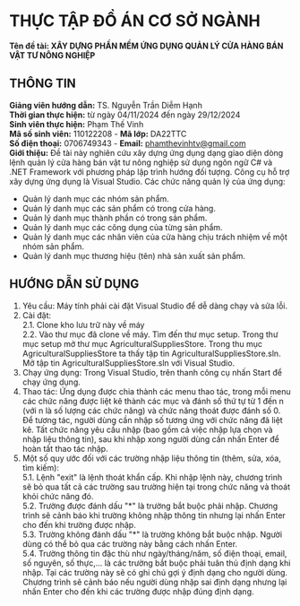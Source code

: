 # THỰC TẬP ĐỒ ÁN CƠ SỞ NGÀNH
**Tên đề tài: XÂY DỰNG PHẦN MỀM ỨNG DỤNG QUẢN LÝ CỬA HÀNG BÁN VẬT TƯ NÔNG NGHIỆP**<br>
## THÔNG TIN
**Giảng viên hướng dẫn:** TS. Nguyễn Trần Diễm Hạnh<br>
**Thời gian thực hiện:** từ ngày 04/11/2024 đến ngày 29/12/2024<br>
**Sinh viên thực hiện:** Phạm Thế Vinh<br>
**Mã số sinh viên:** 110122208 - **Mã lớp:** DA22TTC<br>
**Số điện thoại:** 0706749343 - **Email:** phamthevinhtv@gmail.com<br>
**Giới thiệu:** Đề tài này nghiên cứu xây dựng ứng dụng dạng giao diện dòng lệnh quản lý cửa hàng bán vật tư nông nghiệp sử dụng ngôn ngữ C# và .NET Framework với phương pháp lập trình hướng đối tượng. Công cụ hỗ trợ xây dựng ứng dụng là Visual Studio. Các chức năng quản lý của ứng dụng:<br>
- Quản lý danh mục các nhóm sản phẩm.<br>
- Quản lý danh mục các sản phẩm có trong cửa hàng.<br>
- Quản lý danh mục thành phần có trong sản phẩm. <br>
- Quản lý danh mục các công dụng của từng sản phẩm.<br>
- Quản lý danh mục các nhân viên của cửa hàng chịu trách nhiệm về một nhóm sản phẩm.<br>
- Quản lý danh mục thương hiệu (tên) nhà sản xuất sản phẩm.<br>
## HƯỚNG DẪN SỬ DỤNG<br>
1. Yêu cầu: Máy tính phải cài đặt Visual Studio để dễ dàng chạy và sửa lỗi.<br>
2. Cài đặt:<br>
2.1. Clone kho lưu trữ này về máy<br>
2.2. Vào thư mục đã clone về máy. Tìm đến thư mục setup. Trong thư mục setup mở thư mục AgriculturalSuppliesStore. Trong thu mục AgriculturalSuppliesStore ta thấy tập tin AgriculturalSuppliesStore.sln. Mở tập tin AgriculturalSuppliesStore.sln với Visual Studio.<br>
3. Chạy ứng dụng: Trong Visual Studio, trên thanh công cụ nhấn Start để chạy ứng dụng.<br>
4. Thao tác: Ứng dụng được chia thành các menu thao tác, trong mỗi menu các chức năng được liệt kê thành các mục và đánh số thứ tự từ 1 đến n (với n là số lượng các chức năng) và chức năng thoát được đánh số 0. Để tương tác, người dùng cần nhập số tương ứng với chức năng đã liệt kê. Tất chức năng yêu cầu nhập (bao gồm cả việc nhập lựa chọn và nhập liệu thông tin), sau khi nhập xong người dùng cần nhấn Enter để hoàn tất thao tác nhập.<br>
5. Một số quy ước đối với các trường nhập liệu thông tin (thêm, sửa, xóa, tìm kiếm):<br>
5.1. Lệnh "exit" là lệnh thoát khẩn cấp. Khi nhập lệnh này, chương trình sẽ bỏ qua tất cả các trường sau trường hiện tại trong chức năng và thoát khỏi chức năng đó.<br>
5.2. Trường được đánh dấu "\*" là trường bắt buộc phải nhập. Chương trình sẽ cảnh báo khi trường không nhập thông tin nhưng lại nhấn Enter cho đến khi trường được nhập.<br>
5.3. Trường không đánh dấu "\*" là trường không bắt buộc nhập. Người dùng có thể bỏ qua các trường này bằng cách nhấn Enter.<br>
5.4. Trường thông tin đặc thù như ngày/tháng/năm, số điện thoại, email, số nguyên, số thực,... là các trường bắt buộc phải tuân thủ định dạng khi nhập. Tại các trường này sẽ có ghi chú gợi ý định dạng cho người dùng. Chương trình sẽ cảnh báo nếu người dùng nhập sai định dạng nhưng lại nhấn Enter cho đến khi các trường được nhập đúng định dạng.




